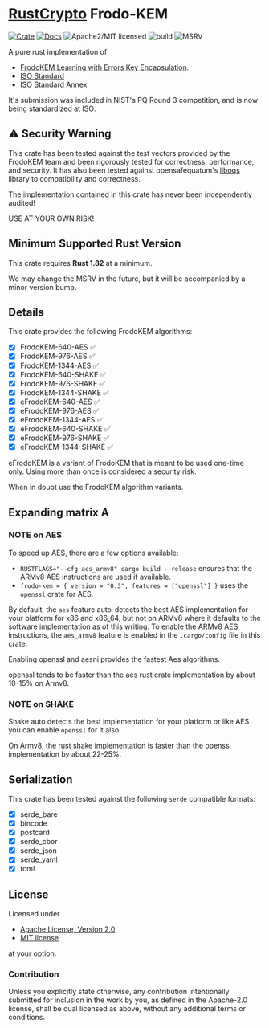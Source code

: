 # [RustCrypto] Frodo-KEM

[![Crate][crate-image]][crate-link]
[![Docs][docs-image]][docs-link]
![Apache2/MIT licensed][license-image]
![build](https://github.com/RustCrypto/KEMs/actions/workflows/frodo-kem.yml/badge.svg)
![MSRV][msrv-image]

A pure rust implementation of 
- [FrodoKEM Learning with Errors Key Encapsulation](https://frodokem.org/files/FrodoKEM-specification-20210604.pdf).
- [ISO Standard](https://frodokem.org/files/FrodoKEM-standard_proposal-20230314.pdf)
- [ISO Standard Annex](https://frodokem.org/files/FrodoKEM-annex-20230418.pdf)

It's submission was included in NIST's PQ Round 3 competition, and is now being standardized at ISO.

## ⚠️ Security Warning

This crate has been tested against the test vectors provided by the FrodoKEM team
and been rigorously tested for correctness, performance, and security. It has 
also been tested against opensafequatum's [liboqs](https://github.com/open-quantum-safe/liboqs) library to compatibility and correctness.

The implementation contained in this crate has never been independently audited!

USE AT YOUR OWN RISK!

## Minimum Supported Rust Version

This crate requires **Rust 1.82** at a minimum.

We may change the MSRV in the future, but it will be accompanied by a minor
version bump.

## Details

This crate provides the following FrodoKEM algorithms:

- [x] FrodoKEM-640-AES ✅
- [x] FrodoKEM-976-AES ✅
- [x] FrodoKEM-1344-AES ✅
- [x] FrodoKEM-640-SHAKE ✅
- [x] FrodoKEM-976-SHAKE ✅
- [x] FrodoKEM-1344-SHAKE ✅
- [x] eFrodoKEM-640-AES ✅
- [x] eFrodoKEM-976-AES ✅
- [x] eFrodoKEM-1344-AES ✅
- [x] eFrodoKEM-640-SHAKE ✅
- [x] eFrodoKEM-976-SHAKE ✅
- [x] eFrodoKEM-1344-SHAKE ✅

eFrodoKEM is a variant of FrodoKEM that is meant to be used one-time only. Using more than once
is considered a security risk.

When in doubt use the FrodoKEM algorithm variants.

## Expanding matrix A

### NOTE on AES

To speed up AES, there are a few options available:

- `RUSTFLAGS="--cfg aes_armv8" cargo build --release` ensures that the ARMv8 AES instructions are used if available.
- `frodo-kem = { version = "0.3", features = ["openssl"] }` uses the `openssl` crate for AES.

By default, the `aes` feature auto-detects the best AES implementation for your platform
for x86 and x86_64,
but not on ARMv8 where it defaults to the software implementation as of this writing.
To enable the ARMv8 AES instructions, the `aes_armv8` feature is enabled in the `.cargo/config` file in this crate.

Enabling openssl and aesni provides the fastest Aes algorithms.  

openssl tends to be faster than the aes rust crate implementation by about 10-15% on Armv8.

### NOTE on SHAKE
Shake auto detects the best implementation for your platform or like AES you can enable `openssl` for it also.

On Armv8, the rust shake implementation is faster than the openssl implementation by about 22-25%.

## Serialization

This crate has been tested against the following `serde` compatible formats:

- [x] serde_bare
- [x] bincode
- [x] postcard
- [x] serde_cbor
- [x] serde_json
- [x] serde_yaml
- [x] toml

## License

Licensed under

- [Apache License, Version 2.0](http://www.apache.org/licenses/LICENSE-2.0)
- [MIT license](http://opensource.org/licenses/MIT)

at your option.

### Contribution

Unless you explicitly state otherwise, any contribution intentionally
submitted for inclusion in the work by you, as defined in the Apache-2.0
license, shall be dual licensed as above, without any additional terms or
conditions.

[//]: # (badges)

[RustCrypto]: https://github.com/rustcrypto
[crate-image]: https://img.shields.io/crates/v/frodo-kem.svg?logo=rust
[crate-link]: https://crates.io/crates/frodo-kem
[docs-image]: https://docs.rs/frodo-kem/badge.svg
[docs-link]: https://docs.rs/frodo-kem/
[license-image]: https://img.shields.io/badge/license-Apache2.0/MIT-blue.svg
[msrv-image]: https://img.shields.io/badge/rustc-1.82+-blue.svg
